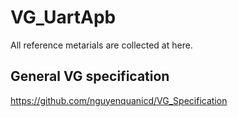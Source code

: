 # VG_UartApb
All reference metarials are collected at here.

## General VG specification
https://github.com/nguyenquanicd/VG_Specification



